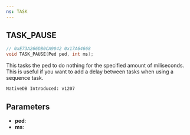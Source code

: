 ```yaml
---
ns: TASK
---
```

## TASK_PAUSE

```c
// 0xE73A266DB0CA9042 0x17A64668
void TASK_PAUSE(Ped ped, int ms);
```

This tasks the ped to do nothing for the specified amount of miliseconds.
This is useful if you want to add a delay between tasks when using a sequence task.

```
NativeDB Introduced: v1207
```

## Parameters
* **ped**:
* **ms**:
